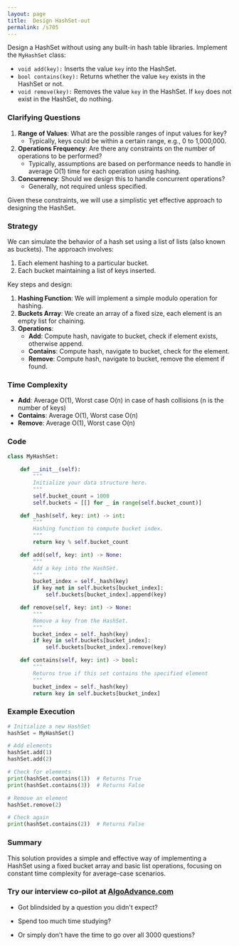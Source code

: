 ```yaml
---
layout: page
title:  Design HashSet-out
permalink: /s705
---
```

Design a HashSet without using any built-in hash table libraries. Implement the `MyHashSet` class:

- `void add(key):` Inserts the value `key` into the HashSet.
- `bool contains(key):` Returns whether the value `key` exists in the HashSet or not.
- `void remove(key):` Removes the value `key` in the HashSet. If `key` does not exist in the HashSet, do nothing.

### Clarifying Questions
1. **Range of Values**: What are the possible ranges of input values for key? 
   - Typically, keys could be within a certain range, e.g., 0 to 1,000,000.
2. **Operations Frequency**: Are there any constraints on the number of operations to be performed?
   - Typically, assumptions are based on performance needs to handle in average O(1) time for each operation using hashing.
3. **Concurrency**: Should we design this to handle concurrent operations?
   - Generally, not required unless specified.

Given these constraints, we will use a simplistic yet effective approach to designing the HashSet.

### Strategy
We can simulate the behavior of a hash set using a list of lists (also known as buckets). The approach involves:
1. Each element hashing to a particular bucket.
2. Each bucket maintaining a list of keys inserted.

Key steps and design:
1. **Hashing Function**: We will implement a simple modulo operation for hashing.
2. **Buckets Array**: We create an array of a fixed size, each element is an empty list for chaining.
3. **Operations**:
   - **Add**: Compute hash, navigate to bucket, check if element exists, otherwise append.
   - **Contains**: Compute hash, navigate to bucket, check for the element.
   - **Remove**: Compute hash, navigate to bucket, remove the element if found.

### Time Complexity
- **Add**: Average O(1), Worst case O(n) in case of hash collisions (n is the number of keys)
- **Contains**: Average O(1), Worst case O(n)
- **Remove**: Average O(1), Worst case O(n)

### Code
```python
class MyHashSet:
    
    def __init__(self):
        """
        Initialize your data structure here.
        """
        self.bucket_count = 1000
        self.buckets = [[] for _ in range(self.bucket_count)]

    def _hash(self, key: int) -> int:
        """
        Hashing function to compute bucket index.
        """
        return key % self.bucket_count

    def add(self, key: int) -> None:
        """
        Add a key into the HashSet.
        """
        bucket_index = self._hash(key)
        if key not in self.buckets[bucket_index]:
            self.buckets[bucket_index].append(key)

    def remove(self, key: int) -> None:
        """
        Remove a key from the HashSet.
        """
        bucket_index = self._hash(key)
        if key in self.buckets[bucket_index]:
            self.buckets[bucket_index].remove(key)

    def contains(self, key: int) -> bool:
        """
        Returns true if this set contains the specified element
        """
        bucket_index = self._hash(key)
        return key in self.buckets[bucket_index]
```

### Example Execution
```python
# Initialize a new HashSet
hashSet = MyHashSet()

# Add elements
hashSet.add(1)
hashSet.add(2)

# Check for elements
print(hashSet.contains(1))  # Returns True
print(hashSet.contains(3))  # Returns False

# Remove an element
hashSet.remove(2)

# Check again
print(hashSet.contains(2))  # Returns False
```

### Summary
This solution provides a simple and effective way of implementing a HashSet using a fixed bucket array and basic list operations, focusing on constant time complexity for average-case scenarios.


### Try our interview co-pilot at [AlgoAdvance.com](https://algoAdvance.com)

- Got blindsided by a question you didn't expect?

- Spend too much time studying?

- Or simply don't have the time to go over all 3000 questions?

